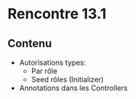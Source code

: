 # Rencontre 13.1

## Contenu
- Autorisations types: 
  - Par rôle 
  - Seed rôles (Initializer) 
- Annotations dans les Controllers  

